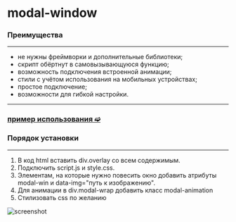 # modal-window

### Преимущества
---
- не нужны фреймворки и дополнительные библиотеки;
- скрипт обёртнут в самовызывающуюся функцию;
- возможность подключения встроенной анимации;
- стили с учётом использования на мобильных устройствах;
- простое подключение;
- возможности для гибкой настройки.
---
### [пример использования ➫](https://avavax.ru/src/1002/)
### Порядок установки
---
1. В код html вставить div.overlay со всем содержимым.
2. Подключить sсript.js и style.css.
3. Элементам, на которые нужно повесить окно добавить атрибуты modal-win и data-img="путь к изображению".
4. Для анимации в div.modal-wrap добавить класс modal-animation
5. Стилизовать css по желанию

![screenshot](Heydon_min.jpg)

